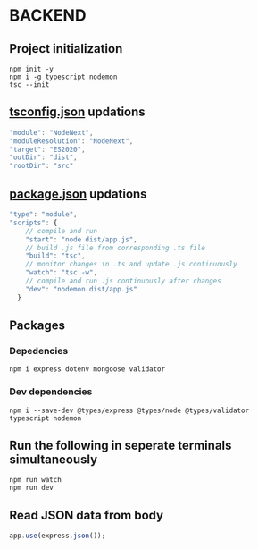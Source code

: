 # BACKEND

## Project initialization

```
npm init -y
npm i -g typescript nodemon
tsc --init
```

## [tsconfig.json](./tsconfig.json) updations

```typescript
"module": "NodeNext",
"moduleResolution": "NodeNext",
"target": "ES2020",
"outDir": "dist",
"rootDir": "src"
```

## [package.json](./package.json) updations

```typescript
"type": "module",
"scripts": {
    // compile and run
    "start": "node dist/app.js",
    // build .js file from corresponding .ts file
    "build": "tsc",
    // monitor changes in .ts and update .js continuously
    "watch": "tsc -w",
    // compile and run .js continuously after changes
    "dev": "nodemon dist/app.js"
  }
```

## Packages

### Depedencies

```
npm i express dotenv mongoose validator
```

### Dev dependencies

```
npm i --save-dev @types/express @types/node @types/validator typescript nodemon
```

## Run the following in seperate terminals simultaneously

```
npm run watch
npm run dev
```

## Read JSON data from body

```typescript
app.use(express.json());
```

